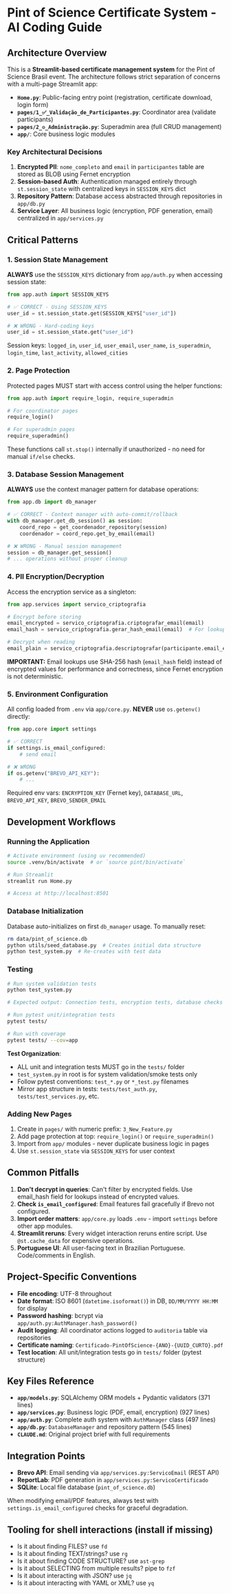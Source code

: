 # Pint of Science Certificate System - AI Coding Guide

## Architecture Overview

This is a **Streamlit-based certificate management system** for the Pint of Science Brasil event. The architecture follows strict separation of concerns with a multi-page Streamlit app:

- **`Home.py`**: Public-facing entry point (registration, certificate download, login form)
- **`pages/1_✅_Validação_de_Participantes.py`**: Coordinator area (validate participants)
- **`pages/2_⚙️_Administração.py`**: Superadmin area (full CRUD management)
- **`app/`**: Core business logic modules

### Key Architectural Decisions

1. **Encrypted PII**: `nome_completo` and `email` in `participantes` table are stored as BLOB using Fernet encryption
2. **Session-based Auth**: Authentication managed entirely through `st.session_state` with centralized keys in `SESSION_KEYS` dict
3. **Repository Pattern**: Database access abstracted through repositories in `app/db.py`
4. **Service Layer**: All business logic (encryption, PDF generation, email) centralized in `app/services.py`

## Critical Patterns

### 1. Session State Management

**ALWAYS** use the `SESSION_KEYS` dictionary from `app/auth.py` when accessing session state:

```python
from app.auth import SESSION_KEYS

# ✅ CORRECT - Using SESSION_KEYS
user_id = st.session_state.get(SESSION_KEYS["user_id"])

# ❌ WRONG - Hard-coding keys
user_id = st.session_state.get("user_id")
```

Session keys: `logged_in`, `user_id`, `user_email`, `user_name`, `is_superadmin`, `login_time`, `last_activity`, `allowed_cities`

### 2. Page Protection

Protected pages MUST start with access control using the helper functions:

```python
from app.auth import require_login, require_superadmin

# For coordinator pages
require_login()

# For superadmin pages
require_superadmin()
```

These functions call `st.stop()` internally if unauthorized - no need for manual `if/else` checks.

### 3. Database Session Management

**ALWAYS** use the context manager pattern for database operations:

```python
from app.db import db_manager

# ✅ CORRECT - Context manager with auto-commit/rollback
with db_manager.get_db_session() as session:
    coord_repo = get_coordenador_repository(session)
    coordenador = coord_repo.get_by_email(email)

# ❌ WRONG - Manual session management
session = db_manager.get_session()
# ... operations without proper cleanup
```

### 4. PII Encryption/Decryption

Access the encryption service as a singleton:

```python
from app.services import servico_criptografia

# Encrypt before storing
email_encrypted = servico_criptografia.criptografar_email(email)
email_hash = servico_criptografia.gerar_hash_email(email)  # For lookups

# Decrypt when reading
email_plain = servico_criptografia.descriptografar(participante.email_encrypted)
```

**IMPORTANT:** Email lookups use SHA-256 hash (`email_hash` field) instead of encrypted values for performance and correctness, since Fernet encryption is not deterministic.

### 5. Environment Configuration

All config loaded from `.env` via `app/core.py`. **NEVER** use `os.getenv()` directly:

```python
from app.core import settings

# ✅ CORRECT
if settings.is_email_configured:
    # send email

# ❌ WRONG
if os.getenv("BREVO_API_KEY"):
    # ...
```

Required env vars: `ENCRYPTION_KEY` (Fernet key), `DATABASE_URL`, `BREVO_API_KEY`, `BREVO_SENDER_EMAIL`

## Development Workflows

### Running the Application

```bash
# Activate environment (using uv recommended)
source .venv/bin/activate  # or `source pint/bin/activate`

# Run Streamlit
streamlit run Home.py

# Access at http://localhost:8501
```

### Database Initialization

Database auto-initializes on first `db_manager` usage. To manually reset:

```bash
rm data/pint_of_science.db
python utils/seed_database.py  # Creates initial data structure
python test_system.py  # Re-creates with test data
```

### Testing

```bash
# Run system validation tests
python test_system.py

# Expected output: Connection tests, encryption tests, database checks

# Run pytest unit/integration tests
pytest tests/

# Run with coverage
pytest tests/ --cov=app
```

**Test Organization**:
- ALL unit and integration tests MUST go in the `tests/` folder
- `test_system.py` in root is for system validation/smoke tests only
- Follow pytest conventions: `test_*.py` or `*_test.py` filenames
- Mirror app structure in tests: `tests/test_auth.py`, `tests/test_services.py`, etc.

### Adding New Pages

1. Create in `pages/` with numeric prefix: `3_New_Feature.py`
2. Add page protection at top: `require_login()` or `require_superadmin()`
3. Import from `app/` modules - never duplicate business logic in pages
4. Use `st.session_state` via `SESSION_KEYS` for user context

## Common Pitfalls

1. **Don't decrypt in queries**: Can't filter by encrypted fields. Use email_hash field for lookups instead of encrypted values.
2. **Check `is_email_configured`**: Email features fail gracefully if Brevo not configured.
3. **Import order matters**: `app/core.py` loads `.env` - import `settings` before other app modules.
4. **Streamlit reruns**: Every widget interaction reruns entire script. Use `@st.cache_data` for expensive operations.
5. **Portuguese UI**: All user-facing text in Brazilian Portuguese. Code/comments in English.

## Project-Specific Conventions

- **File encoding**: UTF-8 throughout
- **Date format**: ISO 8601 (`datetime.isoformat()`) in DB, `DD/MM/YYYY HH:MM` for display
- **Password hashing**: bcrypt via `app/auth.py:AuthManager.hash_password()`
- **Audit logging**: All coordinator actions logged to `auditoria` table via repositories
- **Certificate naming**: `Certificado-PintOfScience-{ANO}-{UUID_CURTO}.pdf`
- **Test location**: All unit/integration tests go in `tests/` folder (pytest structure)

## Key Files Reference

- **`app/models.py`**: SQLAlchemy ORM models + Pydantic validators (371 lines)
- **`app/services.py`**: Business logic (PDF, email, encryption) (927 lines)
- **`app/auth.py`**: Complete auth system with `AuthManager` class (497 lines)
- **`app/db.py`**: `DatabaseManager` and repository pattern (545 lines)
- **`CLAUDE.md`**: Original project brief with full requirements

## Integration Points

- **Brevo API**: Email sending via `app/services.py:ServicoEmail` (REST API)
- **ReportLab**: PDF generation in `app/services.py:ServicoCertificado`
- **SQLite**: Local file database (`pint_of_science.db`)

When modifying email/PDF features, always test with `settings.is_email_configured` checks for graceful degradation.

## Tooling for shell interactions (install if missing)

- Is it about finding FILES? use `fd`
- Is it about finding TEXT/strings? use `rg`
- Is it about finding CODE STRUCTURE? use `ast-grep`
- Is it about SELECTING from multiple results? pipe to `fzf`
- Is it about interacting with JSON? use `jq`
- Is it about interacting with YAML or XML? use `yq`
